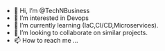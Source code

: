 - 👋 Hi, I’m @TechNBusiness
- 👀 I’m interested in Devops 
- 🌱 I’m currently learning (IaC,CI/CD,Microservices).
- 💞️ I’m looking to collaborate on similar projects.
- 📫 How to reach me ...

<!---
TechNBusiness/TechNBusiness is a ✨ special ✨ repository because its a repo that I use to showcase my learnings and 
the Devops project I have worked on and currently working on.
Feel free to ask any questions you may have while going through the tasks I have committed and get your doubts cleared.
Happy Learning!
